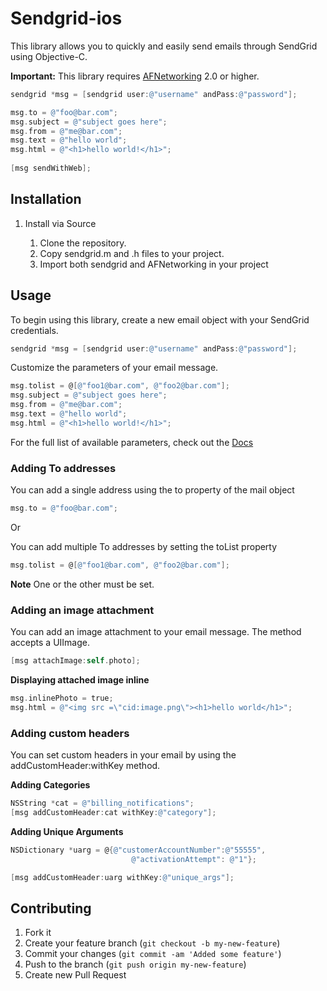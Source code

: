 # Sendgrid-ios

This library allows you to quickly and easily send emails through SendGrid using Objective-C.

**Important:** This library requires [AFNetworking](https://github.com/AFNetworking/AFNetworking/wiki/Getting-Started-with-AFNetworking) 2.0 or higher.


```objective-c
sendgrid *msg = [sendgrid user:@"username" andPass:@"password"];   

msg.to = @"foo@bar.com";
msg.subject = @"subject goes here";
msg.from = @"me@bar.com";
msg.text = @"hello world";   
msg.html = @"<h1>hello world!</h1>";
    
[msg sendWithWeb];    
```

## Installation

1. Install via Source

    1. Clone the repository.
    2. Copy sendgrid.m and .h files to your project.
    3. Import both sendgrid and AFNetworking in your project

## Usage

To begin using this library, create a new email object with your SendGrid credentials.
```objective-c
sendgrid *msg = [sendgrid user:@"username" andPass:@"password"];
```

Customize the parameters of your email message.
```objective-c
msg.tolist = @[@"foo1@bar.com", @"foo2@bar.com"];
msg.subject = @"subject goes here";
msg.from = @"me@bar.com";
msg.text = @"hello world";   
msg.html = @"<h1>hello world!</h1>";
```
For the full list of available parameters, check out the [Docs](http://sendgrid.com/docs/API_Reference/Web_API/mail.html)

### Adding To addresses

You can add a single address using the to property of the mail object

```objective-c
msg.to = @"foo@bar.com";
```

Or

You can add multiple To addresses by setting the toList property

```objective-c
msg.tolist = @[@"foo1@bar.com", @"foo2@bar.com"];
```
**Note** One or the other must be set.

### Adding an image attachment
You can add an image attachment to your email message. The method accepts a UIImage. 

```objective-c
[msg attachImage:self.photo];
```

**Displaying attached image inline**
```objective-c
msg.inlinePhoto = true;
msg.html = @"<img src =\"cid:image.png\"><h1>hello world</h1>";
```

### Adding custom headers

You can set custom headers in your email by using the addCustomHeader:withKey method. 

**Adding Categories**
```objective-c
NSString *cat = @"billing_notifications";
[msg addCustomHeader:cat withKey:@"category"];
```

**Adding Unique Arguments**
```objective-c
NSDictionary *uarg = @{@"customerAccountNumber":@"55555",
                           @"activationAttempt": @"1"};

[msg addCustomHeader:uarg withKey:@"unique_args"];
```

## Contributing

1. Fork it
2. Create your feature branch (`git checkout -b my-new-feature`)
3. Commit your changes (`git commit -am 'Added some feature'`)
4. Push to the branch (`git push origin my-new-feature`)
5. Create new Pull Request

